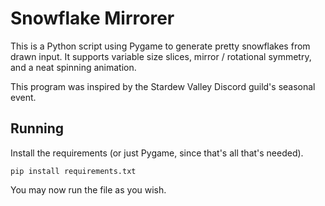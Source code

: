 # Snowflake Mirrorer

This is a Python script using Pygame to generate pretty snowflakes from drawn input.
It supports variable size slices, mirror / rotational symmetry, and a neat spinning animation. 

This program was inspired by the Stardew Valley Discord guild's seasonal event.

## Running

Install the requirements (or just Pygame, since that's all that's needed).

`pip install requirements.txt`

You may now run the file as you wish.